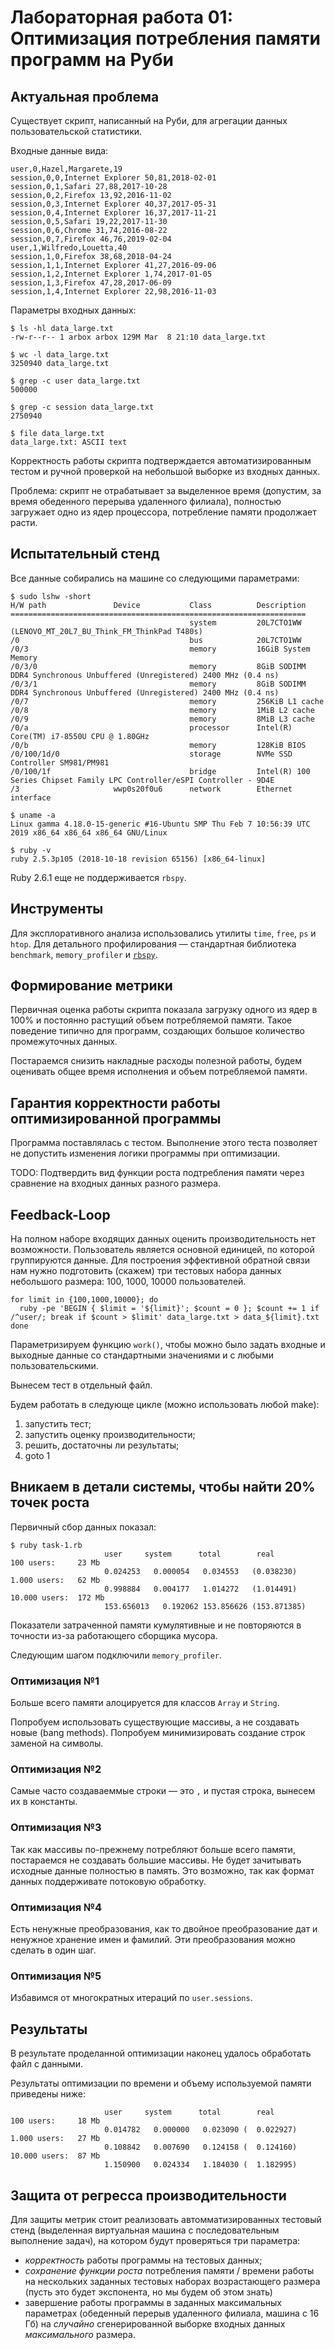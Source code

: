 # Лабораторная работа 01: Оптимизация потребления памяти программ на Руби

## Актуальная проблема

Существует скрипт, написанный на Руби, для агрегации данных пользовательской статистики.

Входные данные вида:

``` csv
user,0,Hazel,Margarete,19
session,0,0,Internet Explorer 50,81,2018-02-01
session,0,1,Safari 27,88,2017-10-28
session,0,2,Firefox 13,92,2016-11-02
session,0,3,Internet Explorer 40,37,2017-05-31
session,0,4,Internet Explorer 16,37,2017-11-21
session,0,5,Safari 19,22,2017-11-30
session,0,6,Chrome 31,74,2016-08-22
session,0,7,Firefox 46,76,2019-02-04
user,1,Wilfredo,Louetta,40
session,1,0,Firefox 38,68,2018-04-24
session,1,1,Internet Explorer 41,27,2016-09-06
session,1,2,Internet Explorer 1,74,2017-01-05
session,1,3,Firefox 47,28,2017-06-09
session,1,4,Internet Explorer 22,98,2016-11-03
```

Параметры входных данных:

``` shellsession
$ ls -hl data_large.txt
-rw-r--r-- 1 arbox arbox 129M Mar  8 21:10 data_large.txt

$ wc -l data_large.txt
3250940 data_large.txt

$ grep -c user data_large.txt
500000

$ grep -c session data_large.txt
2750940

$ file data_large.txt
data_large.txt: ASCII text

```
Корректность работы скрипта подтверждается автоматизированным тестом и ручной проверкой на небольшой выборке из входных данных.

Проблема: скрипт не отрабатывает за выделенное время (допустим, за время обеденного перерыва удаленного филиала),
полностью загружает одно из ядер процессора, потребление памяти продолжает расти.


## Испытательный стенд

Все данные собирались на машине со следующими параметрами:

``` shellsession
$ sudo lshw -short
H/W path               Device           Class          Description
==================================================================
                                        system         20L7CTO1WW (LENOVO_MT_20L7_BU_Think_FM_ThinkPad T480s)
/0                                      bus            20L7CTO1WW
/0/3                                    memory         16GiB System Memory
/0/3/0                                  memory         8GiB SODIMM DDR4 Synchronous Unbuffered (Unregistered) 2400 MHz (0.4 ns)
/0/3/1                                  memory         8GiB SODIMM DDR4 Synchronous Unbuffered (Unregistered) 2400 MHz (0.4 ns)
/0/7                                    memory         256KiB L1 cache
/0/8                                    memory         1MiB L2 cache
/0/9                                    memory         8MiB L3 cache
/0/a                                    processor      Intel(R) Core(TM) i7-8550U CPU @ 1.80GHz
/0/b                                    memory         128KiB BIOS
/0/100/1d/0                             storage        NVMe SSD Controller SM981/PM981
/0/100/1f                               bridge         Intel(R) 100 Series Chipset Family LPC Controller/eSPI Controller - 9D4E
/3                     wwp0s20f0u6      network        Ethernet interface

$ uname -a
Linux gamma 4.18.0-15-generic #16-Ubuntu SMP Thu Feb 7 10:56:39 UTC 2019 x86_64 x86_64 x86_64 GNU/Linux

$ ruby -v
ruby 2.5.3p105 (2018-10-18 revision 65156) [x86_64-linux]
```
Ruby 2.6.1 еще не поддерживается `rbspy`.

## Инструменты

Для эксплоративного анализа использовались утилиты `time`, `free`, `ps` и `htop`.
Для детального профилирования &mdash; стандартная библиотека `benchmark`, `memory_profiler` и [`rbspy`](https://rbspy.github.io/).

## Формирование метрики

Первичная оценка работы скрипта показала загрузку одного из ядер в 100% и постоянно растущий объем потребляемой памяти.
Такое поведение типично для программ, создающих большое количество промежуточных данных.

Постараемся снизить накладные расходы полезной работы, будем оценивать общее время исполнения и объем потребляемой памяти.

## Гарантия корректности работы оптимизированной программы

Программа поставлялась с тестом. Выполнение этого теста позволяет не допустить
изменения логики программы при оптимизации.

TODO: Подтвердить вид функции роста подтребления памяти через сравнение на входных данных разного размера.

## Feedback-Loop

На полном наборе входящих данных оценить производительность нет возможности.
Пользователь является основной единицей, по которой группируются данные.
Для построения эффективной обратной связи нам нужно подготовить (скажем) три
тестовых набора данных небольшого размера: 100, 1000, 10000 пользователей.

``` shell
for limit in {100,1000,10000}; do
  ruby -pe 'BEGIN { $limit = '${limit}'; $count = 0 }; $count += 1 if /^user/; break if $count > $limit' data_large.txt > data_${limit}.txt
done
```

Параметризируем функцию `work()`, чтобы можно было задать входные и выходные данные со стандартными значениями и с любыми пользовательскими.

Вынесем тест в отдельный файл.

Будем работать в следующе цикле (можно использовать любой make):

1. запустить тест;
2. запустить оценку производительности;
3. решить, достаточны ли результаты;
4. goto 1

## Вникаем в детали системы, чтобы найти 20% точек роста

Первичный сбор данных показал:

``` shellsession
$ ruby task-1.rb
                     user     system      total        real
100 users:     23 Mb
                     0.024253   0.000054   0.034553   (0.038230)
1.000 users:   62 Mb
                     0.998884   0.004177   1.014272   (1.014491)
10.000 users:  172 Mb
                     153.656013   0.192062 153.856626 (153.871385)

```
Показатели затраченной памяти кумулятивные и не повторяются в точности из-за работающего сборщика мусора.

Следующим шагом подключили `memory_profiler`.

### Оптимизация №1
Больше всего памяти алоцируется для классов `Array` и `String`.

Попробуем использовать существующие массивы, а не создавать новые (bang methods).
Попробуем минимизировать создание строк заменой на символы.

### Оптимизация №2
Самые часто создаваеммые строки &mdash; это `,` и пустая строка, вынесем их в константы.

### Оптимизация №3
Так как массивы по-прежнему потребляют больше всего памяти, постараемся не создавать большие массивы.
Не будет зачитывать исходные данные полностью в память. Это возможно, так как формат данных поддерживате потоковую обработку.

### Оптимизация №4
Есть ненужные преобразования, как то двойное преобразование дат и ненужное хранение имен и фамилий.
Эти преобразования можно сделать в один шаг.

### Оптимизация №5
Избавимся от многократных итераций по `user.sessions`.

## Результаты
В результате проделанной оптимизации наконец удалось обработать файл с данными.

Результаты оптимизации по времени и объему используемой памяти приведены ниже:

``` shellsession
                     user     system      total        real
100 users:     18 Mb
                     0.014782   0.000000   0.023090 (  0.022927)
1.000 users:   27 Mb
                     0.108842   0.007690   0.124158 (  0.124160)
10.000 users:  87 Mb
                     1.150900   0.024334   1.184030 (  1.182995)

```

## Защита от регресса производительности

Для защиты метрик стоит реализовать автомматизированных тестовый стенд
(выделенная виртуальная машина с последовательным выполнение задач),
на котором будут проверяться три параметра:

- _корректность_ работы программы на тестовых данных;
- _сохранение функции роста_ потребления памяти / времени работы на нескольких
  заданных тестовых наборах возрастающего размера (пусть это будет экспонента, но мы будем об этом знать)
- завершение работы программы в заданных максимальных параметрах
  (обеденный перерыв удаленного филиала, машина с 16 Гб) на _случайно_
  сгенерированной выборке входных данных _максимального_ размера.
